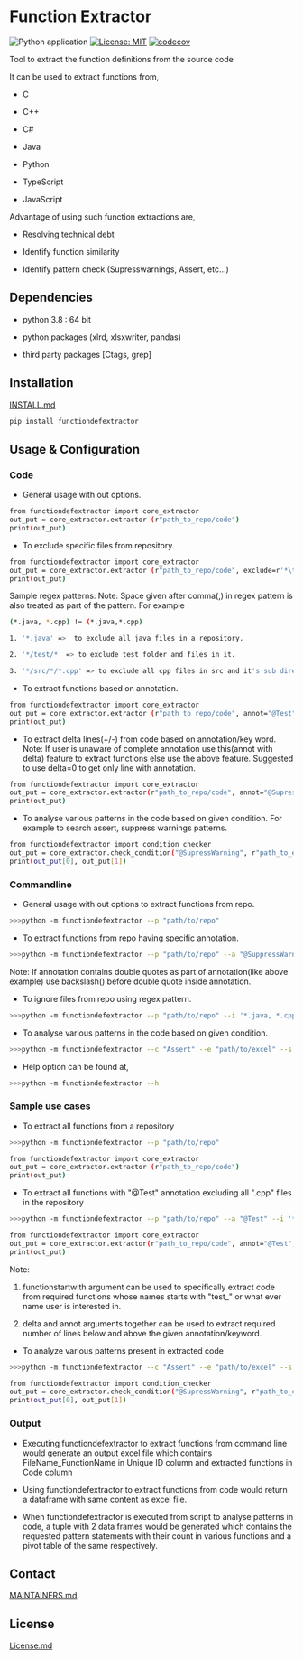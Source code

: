 # Function Extractor

![Python application](https://github.com/philips-software/functiondefextractor/workflows/Python%20application/badge.svg)
[![License: MIT](https://img.shields.io/badge/License-MIT-yellow.svg)](https://opensource.org/licenses/MIT)
[![codecov](https://codecov.io/gh/philips-software/functiondefextractor/branch/master/graph/badge.svg)](https://codecov.io/gh/philips-software/functiondefextractor)

Tool to extract the function definitions from the source code

It can be used to extract functions from,

- C  

- C++

- C#  

- Java  

- Python

- TypeScript

- JavaScript

Advantage of using such function extractions are,

- Resolving technical debt  

- Identify function similarity  

- Identify pattern check (Supresswarnings, Assert, etc...)
  
## Dependencies

- python 3.8 : 64 bit  

- python packages (xlrd, xlsxwriter, pandas)  

- third party packages [Ctags, grep]

## Installation
  
[INSTALL.md](INSTALL.md)

```sh
pip install functiondefextractor
```

## Usage & Configuration

### Code

- General usage with out options.

```sh
from functiondefextractor import core_extractor
out_put = core_extractor.extractor (r"path_to_repo/code")
print(out_put)
```

- To exclude specific files from repository.

```sh
from functiondefextractor import core_extractor
out_put = core_extractor.extractor (r"path_to_repo/code", exclude=r'*\test\*,*.java')
print(out_put)
```

Sample regex patterns:
Note: Space given after comma(,) in regex pattern is also treated as part of
the pattern. For example

```sh
(*.java, *.cpp) != (*.java,*.cpp)
```

```sh
1. '*.java' =>  to exclude all java files in a repository.

2. '*/test/*' => to exclude test folder and files in it.

3. '*/src/*/*.cpp' => to exclude all cpp files in src and it's sub directories
```

- To extract functions based on annotation.

```sh
from functiondefextractor import core_extractor
out_put = core_extractor.extractor (r"path_to_repo/code", annot="@Test")
print(out_put)
```

- To extract delta lines(+/-) from code based on annotation/key word.
Note: If user is unaware of complete annotation use this(annot with delta)
feature to extract functions else use the above feature. Suggested to use
delta=0 to get only line with annotation.

```sh
from functiondefextractor import core_extractor
out_put = core_extractor.extractor(r"path_to_repo/code", annot="@SupressWarning", delta="5")
print(out_put)
```

- To analyse various patterns in the code based on given condition.
For example to search assert, suppress warnings patterns.

```sh
from functiondefextractor import condition_checker
out_put = core_extractor.check_condition("@SupressWarning", r"path_to_excelfile/dataframe", "(")
print(out_put[0], out_put[1])
```

### Commandline

- General usage with out options to extract functions from repo.

```sh
>>>python -m functiondefextractor --p "path/to/repo"
```

- To extract functions from repo having specific annotation.

```sh
>>>python -m functiondefextractor --p "path/to/repo" --a "@SuppressWarnings(\"UnusedReturnValue\")"
```

Note: If annotation contains double quotes as part of annotation(like
above example) use backslash(\) before double quote inside annotation.

- To ignore files from repo using regex pattern.

```sh
>>>python -m functiondefextractor --p "path/to/repo" --i '*.java, *.cpp'
```

- To analyse various patterns in the code based on given condition.

```sh
>>>python -m functiondefextractor --c "Assert" --e "path/to/excel" --s "("
```

- Help option can be found at,  

```sh
>>>python -m functiondefextractor --h
```

### Sample use cases

- To extract all functions from a repository

```sh
>>>python -m functiondefextractor --p "path/to/repo"
```

```sh
from functiondefextractor import core_extractor
out_put = core_extractor.extractor (r"path_to_repo/code")
print(out_put)
```

- To extract all functions with "@Test" annotation
  excluding all ".cpp" files in the repository

```sh
>>>python -m functiondefextractor --p "path/to/repo" --a "@Test" --i '*.cpp'
```
  
```sh
from functiondefextractor import core_extractor
out_put = core_extractor.extractor(r"path_to_repo/code", annot="@Test", exclude=r'*.cpp')
print(out_put)
```

Note:

1. functionstartwith argument can be used to specifically extract code
from required functions whose names starts with "test_" or what ever name
user is interested in.

2. delta and annot arguments together can be used to extract required number
of lines below and above the given annotation/keyword.

- To analyze various patterns present in extracted code

```sh
>>>python -m functiondefextractor --c "Assert" --e "path/to/excel" --s "("
```

```sh
from functiondefextractor import condition_checker
out_put = core_extractor.check_condition("@SupressWarning", r"path_to_excelfile/dataframe", "(")
print(out_put[0], out_put[1])
```

### Output
  
- Executing functiondefextractor to extract functions from
 command line would generate an output excel file which contains
 FileName_FunctionName in Unique ID column and extracted functions in Code column

- Using functiondefextractor to extract functions from code would return
 a dataframe with same content as excel file.

- When functiondefextractor is executed from script to analyse patterns in code,
 a tuple with 2 data frames would be generated which contains the requested pattern
 statements with their count in various functions and a pivot table of the
 same respectively.

## Contact

[MAINTAINERS.md](MAINTAINERS.md)  

## License

[License.md](LICENSE.md)
